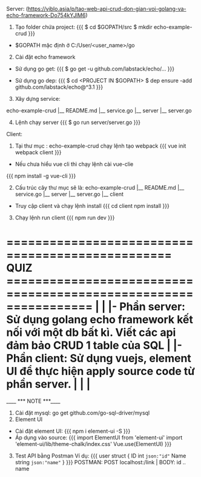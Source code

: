 Server: (https://viblo.asia/p/tao-web-api-crud-don-gian-voi-golang-va-echo-framework-Do754kYJlM6)
1. Tạo folder chứa project:
{{{
	$ cd $GOPATH/src
	$ mkdir echo-example-crud
}}}

* $GOPATH mặc định ở C:/User/<user_name>/go

2. Cài đặt echo framework
- Sử dụng go get:
{{{
	$ go get -u github.com/labstack/echo/...
}}}

- Sử dụng go dep:
{{{
	$ cd <PROJECT IN $GOPATH>
	$ dep ensure -add github.com/labstack/echo@^3.1
}}}

3. Xây dựng service:

echo-example-crud
	|__ README.md
	|__ service.go
	|__ server
		|__ server.go

4. Lệnh chạy server 
{{{
	$ go run server/server.go
}}}

Client:

1. Tại thư mục : echo-example-crud chạy lệnh tạo webpack
{{{
	vue init webpack client
}}}

* Nếu chưa hiểu vue cli thì chạy lệnh cài vue-clie

{{{
	npm install -g vue-cli
}}}

2. Cấu trúc cây thư mục sẽ là:
echo-example-crud
	|__ README.md
	|__ service.go
	|__ server
		|__ server.go
	|__ client
- Truy cập client và chạy lệnh install
{{{
	cd client
	npm install
}}}

3. Chạy lệnh run client
{{{
	npm run dev
}}}

================================================= QUIZ ================================================================
|																													  |
|- Phần server: Sử dụng golang echo framework kết nối với một db bất kì. Viết các api đảm bảo CRUD 1 table của SQL	  |
|- Phần client: Sử dụng vuejs, element UI để thực hiện apply source code từ phần server.							  |
|																													  |
=======================================================================================================================

____ *** NOTE ***____
1. Cài đặt mysql: go get github.com/go-sql-driver/mysql
2. Element UI
- Cài đặt element UI:
{{{
	npm i element-ui -S
}}}
- Áp dụng vào source:
{{{
	import ElementUI from 'element-ui'
	import 'element-ui/lib/theme-chalk/index.css'
	Vue.use(ElementUI)
}}}

3. Test API bằng Postman
Ví dụ:
	{{{
		user struct {
			ID   int    `json:"id"`
			Name string `json:"name"`
		}
	}}}
	POSTMAN: POST localhost:<port>/link | BODY: id .. name

